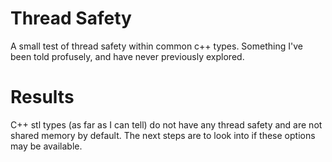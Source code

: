 # Thread Safety
A small test of thread safety within common c++ types. Something I've been told profusely, and have never previously explored.

# Results
C++ stl types (as far as I can tell) do not have any thread safety and are not shared memory by default.
The next steps are to look into if these options may be available.
